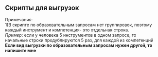 
## Cкрипты для выгрузок

Примечания:\
1)В скрипте по образовательным запросам нет группировок, поэтому каждый инструмент и компетенция- это отдельная строка.\
*Пример*: если у человека 5 инструментов в одном запросе, то начальные строки продублируются 5 раз, для каждой из компетенций\
**Если вид выгрузки по образовательным запросам нужен другой, то напишите мне**
